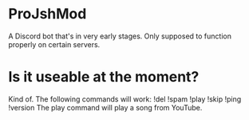 # ProJshMod

A Discord bot that's in very early stages. Only supposed to function properly on certain servers.

# Is it useable at the moment?

Kind of. The following commands will work: !del !spam !play !skip !ping !version
The play command will play a song from YouTube.
